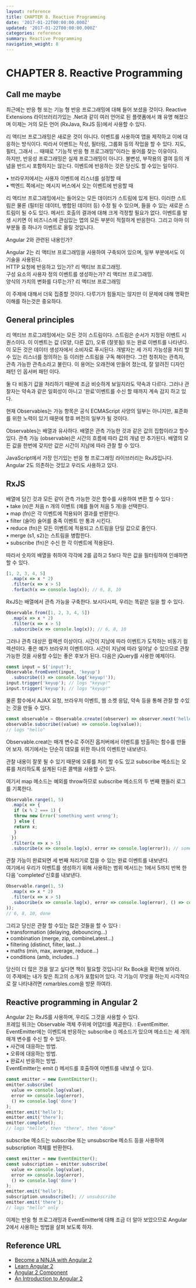 ```yaml
---
layout: reference
title: CHAPTER 8. Reactive Programming
date: '2017-01-22T00:00:00.000Z'
updated: '2017-01-22T00:00:00.000Z'
categories: reference
summary: Reactive Programming
navigation_weight: 8
---
```


# CHAPTER 8. Reactive Programming

## Call me maybe

최근에는 반응 형 또는 기능 형 반응 프로그래밍에 대해 들어 보셨을 것이다. Reactive Extensions 라이브러리가있는 .Net과 같이 여러 언어로 된 플랫폼에서 꽤 유명 해졌으며 이제는 거의 모든 언어 \(RxJava, RxJS 등\)에서 사용할 수 있다.

리 액티브 프로그래밍은 새로운 것이 아니다. 이벤트를 사용하여 앱을 제작하고 이에 대응하는 방식이다. 따라서 이벤트는 작성, 필터링, 그룹화 등의 작업을 할 수 있다. 지도, 필터, 그래서 ... 때때로 "기능적 반응 형 프로그래밍"이라는 용어를 찾는 이유이다.  
하지만, 반응성 프로그래밍은 실제 프로그래밍이 아니다. 불변성, 부작용의 결여 등의 개념을 반드시 포함하지는 않는다. 이벤트에 반응하는 것은 당신도 할 수있는 일이다.  
  


• 브라우저에서는 사용자 이벤트에 리스너를 설정할 때  
 • 백엔드 쪽에서는 메시지 버스에서 오는 이벤트에 반응할 때  


리 액티브 프로그래밍에서는 들어오는 모든 데이터가 스트림에 있게 된다. 이러한 스트림은 물론 \(필터된 데이터, 병합된 데이터 등\) 수정 될 수 있으며, 들을 수 있는 새로운 스트림이 될 수도 있다. 메서드 호출의 결과에 대해 크게 걱정할 필요가 없다. 이벤트를 발생 시키면 이 비즈니스에 관심있는 앱의 모든 부분이 적절하게 반응한다. 그리고 아마 이 부분들 중 하나가 이벤트로 올릴 것입니다.  
  


Angular 2와 관련된 내용인가?  


Angular 2는 리 액티브 프로그래밍을 사용하여 구축되어 있으며, 일부 부분에서도 이 기술을 사용된다.  
 HTTP 요청에 반응하고 있는가? 리 액티브 프로그래밍.   
 구성 요소의 사용자 정의 이벤트를 생성하는가? 리 액티브 프로그래밍.   
 양식의 가치의 변화를 다루는가? 리 액티브 프로그래밍  
  


이 주제에 대해서 더욱 집중할 것이다. 다루기가 힘들지는 않지만 이 문제에 대해 명확한 이해를 하는것은 중요하다.

## General principles

리 액티브 프로그래밍에서는 모든 것이 스트림이다. 스트림은 순서가 지정된 이벤트 시퀀스이다. 이 이벤트는 값 \(모양, 다른 값!\), 오류 \(잘못됨\) 또는 완료 이벤트를 나타낸다. 이 모든 것은 데이터 생성자에서 소비자로 푸시된다. 개발자는 세 가지 가능성을 처리 할 수 있는 리스너를 정의하는 등 이러한 스트림을 구독 해야한다. 그런 청취자는 관측자, 관측 가능한 관측소라고 불린다. 이 용어는 오래전에 만들어 졌는데, 잘 알려진 디자인 패턴 인 옵서버 패턴 이다.  
  


둘 다 비동기 값을 처리하기 때문에 조금 비슷하게 보일지라도 약속과 다르다. 그러나 관찰자는 약속과 같은 일회성이 아니고 '완료'이벤트를 수신 할 때까지 계속 감지 하고 있다.  
  


현재 Observables는 가능 항목은 공식 ECMAScript 사양의 일부는 아니지만, 표준화를 위한 노력이 있기 때문에 향후 버전의 일부가 될 것이다.  


Observables는 배열과 유사하다. 배열은 관측 가능한 것과 같은 값의 집합이라고 할수 있다. 관측 가능 \(observable\)은 시간의 흐름에 따라 값의 개념 만 추가된다. 배열의 모든 값을 한번에 갖지만 값은 시간이 지남에 따라 관찰 할 수 있다.

JavaScript에서 가장 인기있는 반응 형 프로그래밍 라이브러리는 RxJS입니다. Angular 2도 의존하는 것있고 우리도 사용하고 있다.

## RxJS

배열에 담긴 것과 모든 같이 관측 가능한 것은 함수를 사용하여 변환 할 수 있다 :  
 • take \(n\)은 처음 n 개의 이벤트 \(예를 들어 처음 5 개\)을 선택한다.  
 • map \(fn\)은 각 이벤트에 적용되어 결과를 반환한다.  
 • filter \(술어\) 술어를 충족 이벤트 만 통과 시킨다.  
 • reduce \(fn\)은 모든 이벤트에 적용되고 스트림을 단일 값으로 줄인다.  
 • merge \(s1, s2\)는 스트림을 병합한다.  
 • subscribe \(fn\)은 수신 한 각 이벤트에 적용된다.  


따라서 숫자의 배열을 취하여 각각에 2를 곱하고 5보다 작은 값을 필터링하여 인쇄하면 할 수 있다.

```javascript
[1, 2, 3, 4, 5]
  .map(x => x * 2)
  .filter(x => x > 5)
  .forEach(x => console.log(x)); // 6, 8, 10
```

RxJS는 배열에서 관측 가능을 구축한다. 보시다시피, 우리는 똑같은 일을 할 수 있다.

```javascript
Observable.from([1, 2, 3, 4, 5])
  .map(x => x * 2)
  .filter(x => x > 5)
  .subscribe(x => console.log(x)); // 6, 8, 10
```

그러나 관측 대상은 컬렉션 이상이다. 시간이 지남에 따라 이벤트가 도착하는 비동기 컬렉션이다. 좋은 예가 브라우저 이벤트이다. 시간이 지남에 따라 일어날 수 있으므로 관찰 가능한 것을 사용할 수있는 좋은 후보가 된다. 다음은 jQuery를 사용한 예제이다.

```javascript
const input = $('input');
Observable.fromEvent(input, 'keyup')
  .subscribe(() => console.log('keyup!'));
input.trigger('keyup'); // logs "keyup!"
input.trigger('keyup'); // logs "keyup!"
```

물론 함수에서 AJAX 요청, 브라우저 이벤트, 웹 소켓 응답, 약속 등을 통해 관찰 할 수있는 것을 만들 수 있다.

```javascript
const observable = Observable.create((observer) => observer.next('hello'));
observable.subscribe((value) => console.log(value));
// logs "hello"
```

Observable.creat는 매개 변수로 주어진 옵저버에서 이벤트를 방출하는 함수를 만들어 보자. 여기에서는 단순히 데모를 위한 하나의 이벤트만 내보낸다.  


관찰 내용이 잘못 될 수 있기 때문에 오류를 처리 할 수도 있고 subscribe 메소드는 오류를 처리하도록 설계된 다른 콜백을 사용할 수 있다.  


여기서 map 메소드는 예외를 throw하므로 subscribe 메소드의 두 번째 핸들러 로그를 기록한다.  


```javascript
Observable.range(1, 5)
  .map(x => {
   if (x % 2 === 1) {
   throw new Error('something went wrong');
   } else {
   return x;
   }
  })
  .filter(x => x > 5)
  .subscribe(x => console.log(x), error => console.log(error)); // something went wrong
```

관찰 가능이 완료되면 세 번째 처리기로 잡을 수 있는 완료 이벤트를 내보낸다.  
 여기에서 우리가 이벤트를 생성하기 위해 사용하는 범위 메서드는 1에서 5까지 반복 한 다음 'completed'신호를 내보낸다.  


```javascript
Observable.range(1, 5)
  .map(x => x * 2)
  .filter(x => x > 5)
  .subscribe(x => console.log(x), error => console.log(error), () => console.log('done'
));
// 6, 8, 10, done
```

그리고 당신은 관찰 할 수있는 많은 것들을 할 수 있다 :  
 • transformation \(delaying, debouncing…\)  
 • combination \(merge, zip, combineLatest…\)  
 • filtering \(distinct, filter, last…\)  
 • maths \(min, max, average, reduce…\)  
 • conditions \(amb, includes…\)  


당신이 더 많은 것을 알고 싶다면 책이 필요할 것입니다! Rx Book을 확인해 보아라.  
 이 주제에는 내가 찾은 최고의 소개가 포함되어 있다. 각 기능이 무엇을 하는지 시각적으로 잘 나타내려면 rxmarbles.com을 방문 하여라.  


## Reactive programming in Angular 2

Angular 2는 RxJS를 사용하며, 우리도 그것을 사용할 수 있다.   
 프레임 워크는 Observable 객체 주위에 어댑터를 제공한다. : EventEmitter. EventEmitter에는 이벤트에 반응하는 subscribe \(\) 메소드가 있으며 메소드는 세 개의 매개 변수를 수신 할 수 있다.  
 • 사건에 대응하는 방법.  
 • 오류에 대응하는 방법.  
 • 완료시 반응하는 방법.  
 EventEmitter는 emit \(\) 메서드를 호출하여 이벤트를 내보낼 수 있다.  


```javascript
const emitter = new EventEmitter();
emitter.subscribe(
  value => console.log(value),
  error => console.log(error),
  () => console.log('done')
);
emitter.emit('hello');
emitter.emit('there');
emitter.complete();
// logs "hello", then "there", then "done"
```

subscribe 메소드는 subscribe 또는 unsubscribe 메소드 등을 사용하여 subscription 객체를 반환한다.

```javascript
const emitter = new EventEmitter();
const subscription = emitter.subscribe(
  value => console.log(value),
  error => console.log(error),
  () => console.log('done')
);
emitter.emit('hello');
subscription.unsubscribe(); // unsubscribe
emitter.emit('there');
// logs "hello" only
```

이제는 반응 형 프로그래밍과 EventEmitter에 대해 조금 더 알아 보았으므로 Angular 2에서 사용하는 방법을 살펴 보도록 하자.

## Reference URL

* [Become a NINJA with Angular 2](https://books.ninja-squad.com/public/samples/Become_a_ninja_with_Angular2_sample.pdf)
* [Learn Angular 2](http://learnangular2.com/)
* [Angular 2 Component](https://www.tutorialspoint.com/angular2/)
* [An Introduction to Angular 2](http://angular-tips.com/blog/2015/05/an-introduction-to-angular-2/)

